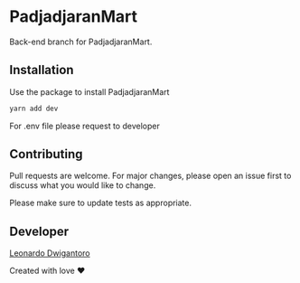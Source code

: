 # PadjadjaranMart

Back-end branch for PadjadjaranMart.

## Installation

Use the package to install PadjadjaranMart

```bash
yarn add dev
```
For .env file please request to developer

## Contributing

Pull requests are welcome. For major changes, please open an issue first to discuss what you would like to change.

Please make sure to update tests as appropriate.

## Developer

[Leonardo Dwigantoro](https://twitter.com/dwigantoro_)

Created with love ❤️